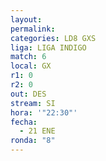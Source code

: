 ```yaml
---
layout: 
permalink: 
categories: LD8 GXS
liga: LIGA INDIGO
match: 6
local: GX
r1: 0
r2: 0
out: DES
stream: SI
hora: '"22:30"'
fecha:
  - 21 ENE
ronda: "8"
---
```

